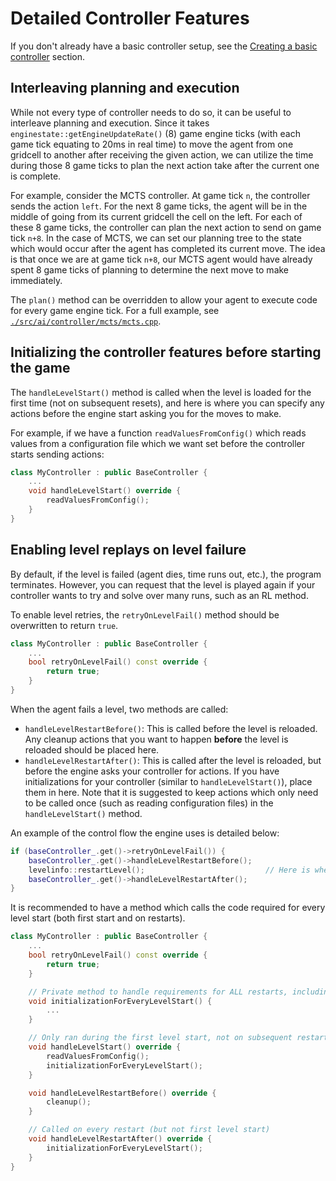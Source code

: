 
# Detailed Controller Features
If you don't already have a basic controller setup, see the [Creating a basic controller](controller.md) section.

## Interleaving planning and execution
While not every type of controller needs to do so, it can be useful to interleave planning and execution. Since it takes `enginestate::getEngineUpdateRate()` (8) game engine ticks (with each game tick equating to 20ms in real time) to move the agent from one gridcell to another after receiving the given action, we can utilize the time during those 8 game ticks to plan the next action take after the current one is complete. 

For example, consider the MCTS controller. At game tick `n`, the controller sends the action `left`. For the next 8 game ticks, the agent will be in the middle of going from its current gridcell the cell on the left. For each of these 8 game ticks, the controller can plan the next action to send on game tick `n+8`. In the case of MCTS, we can set our planning tree to the state which would occur after the agent has completed its current move. The idea is that once we are at game tick `n+8`, our MCTS agent would have already spent 8 game ticks of planning to determine the next move to make immediately.

The `plan()` method can be overridden to allow your agent to execute code for every game engine tick. For a full example, see [`./src/ai/controller/mcts/mcts.cpp`](../src/ai/controller/mcts/mcts.cpp).

## Initializing the controller features before starting the game
The `handleLevelStart()` method is called when the level is loaded for the first time (not on subsequent resets), and here is where you can specify any actions before the engine start asking you for the moves to make.

For example, if we have a function `readValuesFromConfig()` which reads values from a configuration file which we want set before the controller starts sending actions:
```cpp
class MyController : public BaseController {
    ...
    void handleLevelStart() override {
        readValuesFromConfig();
    }
}
```

## Enabling level replays on level failure
By default, if the level is failed (agent dies, time runs out, etc.), the program terminates. However, you can request that the level is played again if your controller wants to try and solve over many runs, such as an RL method. 

To enable level retries, the `retryOnLevelFail()` method should be overwritten to return `true`.
```cpp
class MyController : public BaseController {
    ...
    bool retryOnLevelFail() const override {
        return true;
    }
}
```
When the agent fails a level, two methods are called:
- `handleLevelRestartBefore()`: This is called before the level is reloaded. Any cleanup actions that you want to happen **before** the level is reloaded should be placed here.
- `handleLevelRestartAfter()`: This is called after the level is reloaded, but before the engine asks your controller for actions. If you have initializations for your controller (similar to `handleLevelStart()`), place them in here. Note that it is suggested to keep actions which only need to be called once (such as reading configuration files) in the `handleLevelStart()` method.

An example of the control flow the engine uses is detailed below:
```cpp
if (baseController_.get()->retryOnLevelFail()) {
    baseController_.get()->handleLevelRestartBefore();
    levelinfo::restartLevel();                           // Here is where the engine reloads the level.
    baseController_.get()->handleLevelRestartAfter();
}
```

It is recommended to have a method which calls the code required for every level start (both first start and on restarts).
```cpp
class MyController : public BaseController {
    ...
    bool retryOnLevelFail() const override {
        return true;
    }

    // Private method to handle requirements for ALL restarts, including first level start
    void initializationForEveryLevelStart() {
        ...
    }

    // Only ran during the first level start, not on subsequent restarts
    void handleLevelStart() override {
        readValuesFromConfig();
        initializationForEveryLevelStart();
    }

    void handleLevelRestartBefore() override {
        cleanup();
    }

    // Called on every restart (but not first level start)
    void handleLevelRestartAfter() override {
        initializationForEveryLevelStart();
    }
}
```